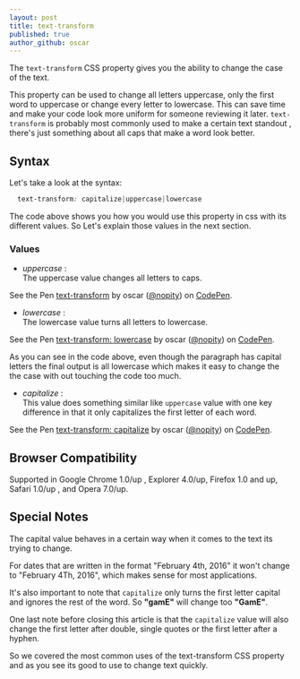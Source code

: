 ```yaml
---
layout: post
title: text-transform 
published: true
author_github: oscar
---
```




The `text-transform` CSS property  gives you the ability to change the case of the text.

This property can be used to change all letters uppercase, only the first word to uppercase or  change every letter to lowercase. This can save time and make your code look more uniform for someone reviewing it later. `text-transform` is probably most commonly used to make a certain text standout , there's just something about all caps that make a word look better. 


## Syntax

Let's take a look at the syntax:

```css
  text-transform: capitalize|uppercase|lowercase
```
The code above shows you how you would use this property in css with its different values. So Let's explain those values in the next section.

### Values

* _uppercase_ :<br>
	The uppercase value changes all letters to caps. 
<p data-height="154" data-theme-id="dark" data-slug-hash="oLAYor" data-default-tab="css,result" data-user="nopity" data-embed-version="2" data-preview="true" class="codepen">See the Pen <a href="http://codepen.io/nopity/pen/oLAYor/">text-transform</a> by oscar (<a href="http://codepen.io/nopity">@nopity</a>) on <a href="http://codepen.io">CodePen</a>.</p>
<script async src="//assets.codepen.io/assets/embed/ei.js"></script>

* _lowercase_ :<br>
	The lowercase value turns all letters to lowercase.
<p data-height="145" data-theme-id="dark" data-slug-hash="bZPBmV" data-default-tab="html,result" data-user="nopity" data-embed-version="2" data-preview="true" class="codepen">See the Pen <a href="http://codepen.io/nopity/pen/bZPBmV/">text-transform: lowercase</a> by oscar (<a href="http://codepen.io/nopity">@nopity</a>) on <a href="http://codepen.io">CodePen</a>.</p>
As you can see in the code above, even though the paragraph has capital letters the final output is all lowercase which makes it easy to change the the case with out touching the code too much.
<script async src="//assets.codepen.io/assets/embed/ei.js"></script>
	
* _capitalize_ :<br>
	This value does something similar like `uppercase` value with one key difference in that it only capitalizes the first letter of each word.
	
<p data-height="157" data-theme-id="dark" data-slug-hash="grNLEO" data-default-tab="css,result" data-user="nopity" data-embed-version="2" data-preview="true" class="codepen">See the Pen <a href="http://codepen.io/nopity/pen/grNLEO/">text-transform: capitalize</a> by oscar (<a href="http://codepen.io/nopity">@nopity</a>) on <a href="http://codepen.io">CodePen</a>.</p>
<script async src="//assets.codepen.io/assets/embed/ei.js"></script>


## Browser Compatibility 

Supported in Google Chrome 1.0/up , Explorer 4.0/up,  Firefox 1.0 and up, Safari 1.0/up , and Opera 7.0/up.  


## Special Notes

The capital value behaves in a certain way when it comes to the text its trying to change.

For dates that are written in the format "February 4th, 2016" it won't change to "February 4Th, 2016", which makes sense for most applications.

It's also important to note that `capitalize` only turns the first letter capital and ignores the rest of the word. So **"gamE"** will change too **"GamE"**.

One last note before closing this article is that  the `capitalize` value will also change the first letter after double, single quotes or the first letter after a hyphen.


So we covered the most common uses of the text-transform CSS property and as you see its good to use to change text quickly. 
